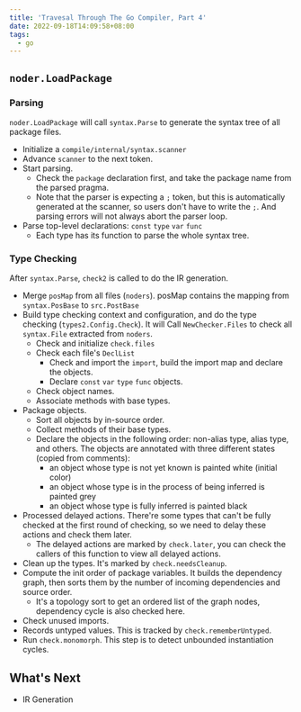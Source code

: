 ```yaml
---
title: 'Travesal Through The Go Compiler, Part 4'
date: 2022-09-18T14:09:58+08:00
tags:
  - go
---
```


## `noder.LoadPackage`

### Parsing

`noder.LoadPackage` will call `syntax.Parse` to generate the syntax tree of all package files.

- Initialize a `compile/internal/syntax.scanner`
- Advance `scanner` to the next token.
- Start parsing.
  - Check the `package` declaration first, and take the package name from the parsed pragma.
  - Note that the parser is expecting a `;` token, but this is automatically generated at the scanner, so users don't have to write the `;`. And parsing errors will not always abort the parser loop.
- Parse top-level declarations: `const` `type` `var` `func`
  - Each type has its function to parse the whole syntax tree.

### Type Checking

After `syntax.Parse`, `check2` is called to do the IR generation.

- Merge `posMap` from all files (`noders`). posMap contains the mapping from `syntax.PosBase` to `src.PostBase`
- Build type checking context and configuration, and do the type checking (`types2.Config.Check`). It will Call `NewChecker.Files` to check all `syntax.File` extracted from `noders`.
  - Check and initialize `check.files`
  - Check each file's `DeclList`
    - Check and import the `import`, build the import map and declare the objects.
    - Declare `const` `var` `type` `func` objects.
  - Check object names.
  - Associate methods with base types.
- Package objects.
  - Sort all objects by in-source order.
  - Collect methods of their base types.
  - Declare the objects in the following order: non-alias type, alias type, and others. The objects are annotated with three different states (copied from comments):
    - an object whose type is not yet known is painted white (initial color)
    - an object whose type is in the process of being inferred is painted grey
    - an object whose type is fully inferred is painted black
- Processed delayed actions. There're some types that can't be fully checked at the first round of checking, so we need to delay these actions and check them later.
  - The delayed actions are marked by `check.later`, you can check the callers of this function to view all delayed actions.
- Clean up the types. It's marked by `check.needsCleanup`.
- Compute the init order of package variables. It builds the dependency graph, then sorts them by the number of incoming dependencies and source order.
  - It's a topology sort to get an ordered list of the graph nodes, dependency cycle is also checked here.
- Check unused imports.
- Records untyped values. This is tracked by `check.rememberUntyped`.
- Run `check.monomorph`. This step is to detect unbounded instantiation cycles.

## What's Next

- IR Generation
